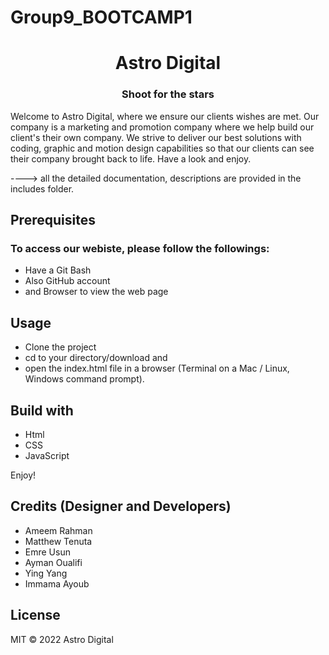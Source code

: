 # Group9_BOOTCAMP1

<h1 align="center"> Astro Digital </h1>

<h3 align="center"> Shoot for the stars </h3>

 Welcome to Astro Digital, where we ensure our clients wishes are met. Our company is a marketing and promotion company where we help build our client's their own company. We strive to deliver our best solutions with coding, graphic and motion design capabilities so that our clients can see their company brought back to life.
 Have a look and enjoy.

 ----> all the detailed documentation, descriptions are provided in the includes folder.

## Prerequisites
### To access our webiste, please follow the followings:
 - Have a Git Bash
 - Also GitHub account
 - and Browser to view the web page

## Usage
 - Clone the project
 - cd to your directory/download and
 - open the index.html file in a browser (Terminal on a Mac / Linux, Windows command prompt).

## Build with
 - Html
 - CSS
 - JavaScript

Enjoy!

## Credits (Designer and Developers)
- Ameem Rahman
- Matthew Tenuta
- Emre Usun
- Ayman Oualifi
- Ying Yang
- Immama Ayoub

## License
MIT © 2022 Astro Digital
